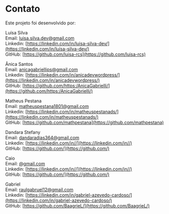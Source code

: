 # Contato

Este projeto foi desenvolvido por:

<span class="integrante">Luísa Silva</span>  
Email: [luisa.silva.dev@gmail.com](mailto:luisa.silva.dev@gmail.com)  
Linkedin: [https://linkedin.com/in/luisa-silva-dev/](https://linkedin.com/in/luísa-silva-dev/)  
GitHub: [https://github.com/luisa-rcs](https://github.com/luisa-rcs) 

<span class="integrante">Ânica Santos</span>  
Email: [anicagabriellips@gmail.com](mailto:anicagabriellips@gmail.com)  
Linkedin: [https://linkedin.com/in/anicadevwordpress/](https://linkedin.com/in/anicadevwordpress/)  
GitHub: [https://github.com/https:/AnicaGabrielli/](https://github.com/https:/AnicaGabrielli/) 

<span class="integrante">Matheus Pestana</span>  
Email: [matheuspestana1801@gmail.com](mailto:matheuspestana1801@gmail.com)  
Linkedin: [https://linkedin.com/in/matheuspestanads/](https://linkedin.com/in/matheuspestanads/)  
GitHub: [https://github.com/mathpestana](https://github.com/mathpestana)

<span class="integrante">Dandara Stefany</span>  
Email: [dandaradias364@gmail.com](mailto:dandaradias364@gmail.com)  
Linkedin: [https://linkedin.com/in//](https://linkedin.com/in//)  
GitHub: [https://github.com/](https://github.com/)

<span class="integrante">Caio</span>  
Email: [@gmail.com](mailto:@gmail.com)  
Linkedin: [https://linkedin.com/in//](https://linkedin.com/in//)  
GitHub: [https://github.com/](https://github.com/)

<span class="integrante">Gabriel</span>  
Email: [raulgabruel12@gmail.com](mailto:raulgabruel12@gmail.com)  
Linkedin: [https://linkedin.com/in/gabriel-azevedo-cardoso/](https://linkedin.com/in/gabriel-azevedo-cardoso/)  
GitHub: [https://github.com/BaagrieL/](https://github.com/BaagrieL/)

